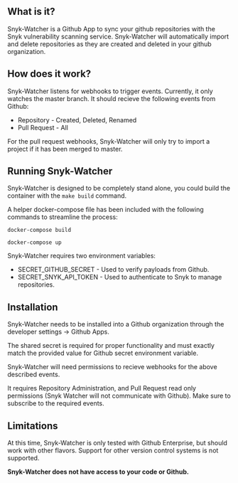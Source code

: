 ## What is it?

Snyk-Watcher is a Github App to sync your github repositories with the Snyk vulnerability scanning service. Snyk-Watcher will automatically import and delete repositories as they are created and deleted in your github organization.

## How does it work?

Snyk-Watcher listens for webhooks to trigger events. Currently, it only watches the master branch. It should recieve the following events from Github:
* Repository - Created, Deleted, Renamed
* Pull Request - All

For the pull request webhooks, Snyk-Watcher will only try to import a project if it has been merged to master.

## Running Snyk-Watcher

Snyk-Watcher is designed to be completely stand alone, you could build the container with the ```make build``` command.

A helper docker-compose file has been included with the following commands to streamline the process:

```docker-compose build```

```docker-compose up```

Snyk-Watcher requires two environment variables:
* SECRET_GITHUB_SECRET - Used to verify payloads from Github.
* SECRET_SNYK_API_TOKEN - Used to authenticate to Snyk to manage repositories.

## Installation

Snyk-Watcher needs to be installed into a Github organization through the developer settings -> Github Apps.

The shared secret is required for proper functionality and must exactly match the provided value for Github secret environment variable.

Snyk-Watcher will need permissions to recieve webhooks for the above described events.

It requires Repository Administration, and Pull Request read only permissions (Snyk Watcher will not communicate with Github). Make sure to subscribe to the required events.

## Limitations

At this time, Snyk-Watcher is only tested with Github Enterprise, but should work with other flavors. Support for other version control systems is not supported.

__Snyk-Watcher does not have access to your code or Github.__